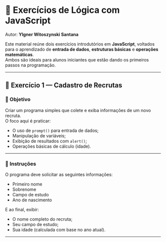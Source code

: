 # 🧩 Exercícios de Lógica com JavaScript

Autor: **Ylgner Witoszynski Santana**

Este material reúne dois exercícios introdutórios em **JavaScript**, voltados para o aprendizado de **entrada de dados**, **estruturas básicas** e **operações matemáticas**.  
Ambos são ideais para alunos iniciantes que estão dando os primeiros passos na programação.

---

## 🚀 Exercício 1 — Cadastro de Recrutas

### 🎯 Objetivo
Criar um programa simples que colete e exiba informações de um novo recruta.  
O foco aqui é praticar:
- O uso de `prompt()` para entrada de dados;
- Manipulação de variáveis;
- Exibição de resultados com `alert()`;
- Operações básicas de cálculo (idade).

---

### 🧠 Instruções
O programa deve solicitar as seguintes informações:
- Primeiro nome  
- Sobrenome  
- Campo de estudo  
- Ano de nascimento  

E ao final, exibir:
- O nome completo do recruta;  
- Seu campo de estudo;  
- Sua idade (calculada com base no ano atual).

---
